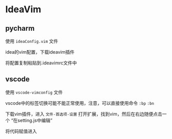 # IdeaVim
## pycharm
使用 ```ideaConfig.vim``` 文件

idea的vim配置，下载ideavim插件

将配置复制粘贴到.ideavimrc文件中

## vscode
使用 ```vscode-vimconfig``` 文件

vscode中的标签切换可能不能正常使用，注意，可以直接使用命令 ```:bp``` ```:bn``` 

下载vim插件，进入 ```文件-首选项-设置``` 打开扩展，找到vim，然后在右边随便点击一个 “在setting.js中编辑”

将代码赋值进入
